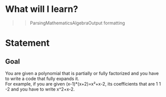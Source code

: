 # What will I learn?

>>ParsingMathematicsAlgebraOutput formatting

# Statement
## Goal
You are given a polynomial that is partially or fully factorized and you have to write a code that fully expands it.   
For example, if you are given (x-1)*(x+2)=x²+x-2, its coefficients that are 1 1 -2 and you have to write x^2+x-2.